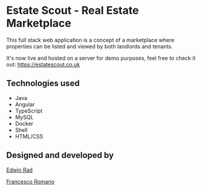 # Estate Scout - Real Estate Marketplace
This full stack web application is a concept of a marketplace where properties can be listed and viewed by both landlords and tenants.

It's now live and hosted on a server for demo purposes, feel free to check it out: https://estatescout.co.uk

## Technologies used
- Java
- Angular
- TypeScript
- MySQL
- Docker
- Shell
- HTML/CSS

## Designed and developed by
[Edwin Rad](https://www.linkedin.com/in/edwin-rad)

[Francesco Romano](https://www.linkedin.com/in/francesco-romano-se/)
